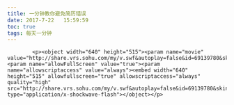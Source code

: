 ```yaml
---
title: 一分钟教你避免简历错误
date: 2017-7-22   15:59:59
toc: true
tags: 每天一分钟
---
```


			<p><object width="640" height="515"><param name="movie" value="http://share.vrs.sohu.com/my/v.swf&autoplay=false&id=69139780&skinNum=1&topBar=1&xuid="><param name="allowFullScreen" value="true"><param name="allowscriptaccess" value="always"><embed width="640" height="515" allowfullscreen="true" allowscriptaccess="always" quality="high" src="http://share.vrs.sohu.com/my/v.swf&autoplay=false&id=69139780&skinNum=1&topBar=1&xuid=" type="application/x-shockwave-flash"></object></p>
		